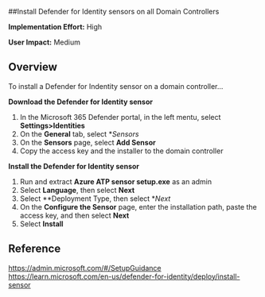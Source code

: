 ##Install Defender for Identity sensors on all Domain Controllers

**Implementation Effort:** High

**User Impact:** Medium

## Overview

To install a Defender for Indentity sensor on a domain controller...

**Download the Defender for Identity sensor**
1. In the Microsoft 365 Defender portal, in the left mentu, select **Settings>Identities**
2. On the **General** tab, select **Sensors*
3. On the **Sensors** page, select **Add Sensor**
4. Copy the access key and the installer to the domain controller

**Install the Defender for Identity sensor**
1. Run and extract **Azure ATP sensor setup.exe** as an admin
2. Select **Language**, then select **Next**
3. Select **Deployment Type, then select **Next*
4. On the **Configure the Sensor** page, enter the installation path, paste the access key, and then select **Next**
5. Select **Install**


## Reference
https://admin.microsoft.com/#/SetupGuidance
https://learn.microsoft.com/en-us/defender-for-identity/deploy/install-sensor
